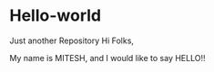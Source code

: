 # Hello-world
Just another Repository
Hi Folks,

My name is MITESH, and I would like to say HELLO!!
